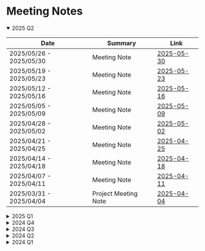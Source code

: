# Meeting Notes

<details open>
<summary>2025 Q2</summary>

| Date                    | Summary                                            | Link                                 |
| ----------------------- | -------------------------------------------------- | ------------------------------------ |
| 2025/05/26 - 2025/05/30 | Meeting Note                                       | [2025-05-30](2025-05/2025-05-30.pdf) |
| 2025/05/19 - 2025/05/23 | Meeting Note                                       | [2025-05-23](2025-05/2025-05-23.pdf) |
| 2025/05/12 - 2025/05/16 | Meeting Note                                       | [2025-05-16](2025-05/2025-05-16.pdf) |
| 2025/05/05 - 2025/05/09 | Meeting Note                                       | [2025-05-09](2025-05/2025-05-09.pdf) |
| 2025/04/28 - 2025/05/02 | Meeting Note                                       | [2025-05-02](2025-05/2025-05-02.pdf) |
| 2025/04/21 - 2025/04/25 | Meeting Note                                       | [2025-04-25](2025-04/2025-04-25.pdf) |
| 2025/04/14 - 2025/04/18 | Meeting Note                                       | [2025-04-18](2025-04/2025-04-18.pdf) |
| 2025/04/07 - 2025/04/11 | Meeting Note                                       | [2025-04-11](2025-04/2025-04-11.pdf) |
| 2025/03/31 - 2025/04/04 | Project Meeting Note                               | [2025-04-04](2025-04/2025-04-04.pdf) |

</details>

<details>
<summary>2025 Q1</summary>

| Date                    | Summary                                            | Link                                 |
| ----------------------- | -------------------------------------------------- | ------------------------------------ |
| 2025/03/24 - 2025/03/28 | Project Meeting Note                               | [2025-03-28](2025-03/2025-03-28.pdf) |
| 2025/03/17 - 2025/03/21 | Project Meeting Note                               | [2025-03-21](2025-03/2025-03-21.pdf) |
| 2025/03/10 - 2025/03/14 | Project Meeting Note                               | [2025-03-14](2025-03/2025-03-14.pdf) |
| 2025/03/03 - 2025/03/07 | Project Meeting Note                               | [2025-03-07](2025-03/2025-03-07.pdf) |
| 2025/02/24 - 2025/02/28 | Project Meeting Note                               | [2025-02-28](2025-02/2025-02-28.pdf) |
| 2025/02/17 - 2025/02/21 | Project Meeting Note                               | [2025-02-21](2025-02/2025-02-21.pdf) |
| 2025/02/10 - 2025/02/14 | Project Meeting Note                               | [2025-02-14](2025-02/2025-02-14.pdf) |
| 2025/02/03 - 2025/02/07 | Project Meeting Note                               | [2025-02-07](2025-02/2025-02-07.pdf) |
| 2025/01/27 - 2025/01/31 | Project Meeting Note                               | [2025-01-31](2025-01/2025-01-31.pdf) |
| 2025/01/20 - 2025/01/24 | Project Meeting Note                               | [2025-01-24](2025-01/2025-01-24.pdf) |
| 2025/01/13 - 2025/01/17 | Project Meeting Note                               | [2025-01-17](2025-01/2025-01-17.pdf) |
| 2025/01/06 - 2025/01/10 | Project Meeting Note                               | [2025-01-10](2025-01/2025-01-10.pdf) |
| 2024/12/30 - 2025/01/03 | Project Meeting Note                               | [2025-01-03](2025-01/2025-01-03.pdf) |

</details>

<details>
<summary>2024 Q4</summary>

| Date                    | Summary                                            | Link                                 |
| ----------------------- | -------------------------------------------------- | ------------------------------------ |
| 2024/12/23 - 2024/12/27 | Project Meeting Note                               | [2024-12-27](2024-12/2024-12-27.pdf) |
| 2024/12/16 - 2024/12/20 | Project Meeting Note                               | [2024-12-20](2024-12/2024-12-20.pdf) |
| 2024/12/09 - 2024/12/13 | Project Meeting Note                               | [2024-12-13](2024-12/2024-12-13.pdf) |
| 2024/12/02 - 2024/12/06 | Project Meeting Note                               | [2024-12-06](2024-12/2024-12-06.pdf) |
| 2024/11/25 - 2024/11/29 | Project Meeting Note                               | [2024-11-29](2024-11/2024-11-29.pdf) |
| 2024/11/18 - 2024/11/22 | Project Meeting Note                               | [2024-11-22](2024-11/2024-11-22.pdf) |
| 2024/11/11 - 2024/11/15 | Project Meeting Note                               | [2024-11-15](2024-11/2024-11-15.pdf) |
| 2024/11/04 - 2024/11/08 | Project Meeting Note                               | [2024-11-08](2024-11/2024-11-08.pdf) |
| 2024/10/28 - 2024/11/01 | Project Meeting Note                               | [2024-11-01](2024-11/2024-11-01.pdf) |
| 2024/10/21 - 2024/10/25 | Project Meeting Note                               | [2024-10-25](2024-10/2024-10-25.pdf) |
| 2024/10/14 - 2024/10/18 | Project Meeting Note                               | [2024-10-18](2024-10/2024-10-18.pdf) |
| 2024/10/07 - 2024/10/11 | Project Meeting Note                               | [2024-10-11](2024-10/2024-10-11.pdf) |
| 2024/09/30 - 2024/10/04 | Masked Autoencoder (MAE), Vision Transformer (ViT) | [2024-10-04](2024-10/2024-10-04.pdf) |

</details>

<details>
<summary>2024 Q3</summary>

| Date                    | Summary                                            | Link                                 |
| ----------------------- | -------------------------------------------------- | ------------------------------------ |
| 2024/09/23 - 2024/09/27 | Generative Pre-trained Transformer (GPT)           | [2024-09-27](2024-09/2024-09-27.pdf) |
| 2024/09/16 - 2024/09/20 | Latent Diffusion Model                             | [2024-09-20](2024-09/2024-09-20.pdf) |
| 2024/09/09 - 2024/09/13 | Self-Attention, Transformer                        | [2024-09-13](2024-09/2024-09-13.pdf) |
| 2024/09/02 - 2024/09/06 | Chain-of-Thought, LLM Prompting                    | [2024-09-06](2024-09/2024-09-06.pdf) |
| 2024/08/26 - 2024/08/30 | Denoising Diffusion Probabilistic Models           | [2024-08-30](2024-08/2024-08-30.pdf) |
| 2024/08/19 - 2024/08/23 | U-Net, Image Segmentation                          | [2024-08-23](2024-08/2024-08-23.pdf) |
| 2024/08/12 - 2024/08/16 | VTON, IMAGDressing-v1                              | [2024-08-16](2024-08/2024-08-16.pdf) |
| 2024/08/05 - 2024/08/09 | Retrieval-Augmented Generation                     | [2024-08-09](2024-08/2024-08-09.pdf) |
| 2024/07/29 - 2024/08/02 | LLM Hallucination Detection and Evaluation         | [2024-08-02](2024-08/2024-08-02.pdf) |
| 2024/07/22 - 2024/07/26 | Time Series Decomposition, LLM Enhanced Model      | [2024-07-26](2024-07/2024-07-26.pdf) |
| 2024/07/15 - 2024/07/19 | Multi-label Image Classification, E-Ink, CLIP A... | [2024-07-19](2024-07/2024-07-19.pdf) |
| 2024/07/08 - 2024/07/12 | CLIP, Multi-label CLIP and Dense / Sparse Retri... | [2024-07-12](2024-07/2024-07-12.pdf) |
| 2024/07/01 - 2024/07/05 | Wafer Map Failure Detection                        | [2024-07-05](2024-07/2024-07-05.pdf) |

</details>

<details>
<summary>2024 Q2</summary>

| Date                    | Summary                                            | Link                                 |
| ----------------------- | -------------------------------------------------- | ------------------------------------ |
| 2024/06/24 - 2024/06/28 | Multi-modal Emotion Recognition,  Recommendatio... | [2024-06-28](2024-06/2024-06-28.pdf) |
| 2024/04/29 - 2024/05/31 | Weekly Progress Report                             | Unavailable                          |
| 2024/04/01 - 2024/04/26 | Weekly Progress Report                             | Unavailable                          |

</details>

<details>
<summary>2024 Q1</summary>

| Date                    | Summary                                            | Link                                 |
| ----------------------- | -------------------------------------------------- | ------------------------------------ |
| 2024/03/25 - 2024/03/29 | Weekly Progress Report                             | Unavailable                          |

</details>
